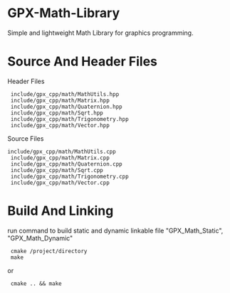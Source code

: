 # GPX-Math-Library

Simple and lightweight Math Library for graphics programming.


# Source And Header Files

Header Files
```
 include/gpx_cpp/math/MathUtils.hpp
 include/gpx_cpp/math/Matrix.hpp
 include/gpx_cpp/math/Quaternion.hpp
 include/gpx_cpp/math/Sqrt.hpp
 include/gpx_cpp/math/Trigonometry.hpp
 include/gpx_cpp/math/Vector.hpp
```
Source Files
```
include/gpx_cpp/math/MathUtils.cpp
 include/gpx_cpp/math/Matrix.cpp
 include/gpx_cpp/math/Quaternion.cpp
 include/gpx_cpp/math/Sqrt.cpp
 include/gpx_cpp/math/Trigonometry.cpp
 include/gpx_cpp/math/Vector.cpp
```

# Build And Linking 

run command to build static and dynamic linkable file "GPX_Math_Static", "GPX_Math_Dynamic"
```
 cmake /project/directory
 make
```
or
```
 cmake .. && make
```
